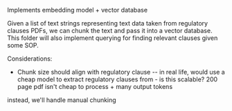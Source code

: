 Implements embedding model + vector database 

Given a list of text strings representing text data taken from regulatory clauses PDFs, we can chunk the text
and pass it into a vector database. This folder will also implement querying for finding relevant clauses given some SOP. 

Considerations:
- Chunk size should align with regulatory clause 
-- in real life, would use a cheap model to extract regulatory clauses from - is this scalable? 200 page pdf isn't cheap to process + many output tokens

instead, we'll handle manual chunking

